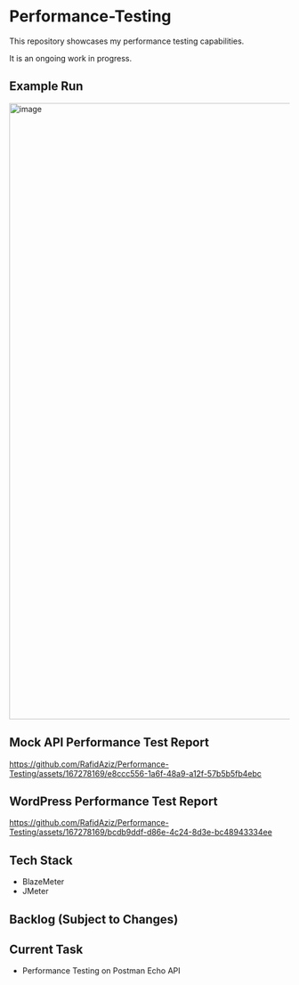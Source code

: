 # Performance-Testing
This repository showcases my performance testing capabilities.

It is an ongoing work in progress.

## Example Run

<img width="1107" alt="image" src="https://github.com/RafidAziz/Performance-Testing/assets/167278169/57b66016-acc5-454b-9285-255f6b5887ed">

## Mock API Performance Test Report

https://github.com/RafidAziz/Performance-Testing/assets/167278169/e8ccc556-1a6f-48a9-a12f-57b5b5fb4ebc

## WordPress Performance Test Report

https://github.com/RafidAziz/Performance-Testing/assets/167278169/bcdb9ddf-d86e-4c24-8d3e-bc48943334ee

## Tech Stack
- BlazeMeter
- JMeter

## Backlog (Subject to Changes)

## Current Task
- Performance Testing on Postman Echo API
